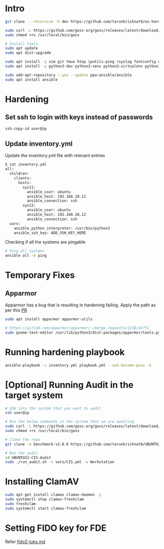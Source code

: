 # Intro
```sh
git clone  --recursive -b dev https://github.com/tarunkrishnat0/os-hardening.git

sudo curl -L https://github.com/goss-org/goss/releases/latest/download/goss-linux-amd64 -o /usr/local/bin/goss
sudo chmod +rx /usr/local/bin/goss

# Install tools
sudo apt update
sudo apt dist-upgrade

sudo apt install -y vim git tmux htop iputils-ping rsyslog fontconfig unzip curl nano
sudo apt install -y python3-dev python3-venv python3-virtualenv python3-pip libffi-dev gcc libssl-dev git net-tools openssh-server jq python3-pip sqlite-utils

sudo add-apt-repository --yes --update ppa:ansible/ansible
sudo apt install ansible
```

# Hardening

## Set ssh to login with keys instead of passwords
```sh
ssh-copy-id user@ip
```

## Update inventory.yml
Update the inventory.yml file with relevant entries
```sh
$ cat inventory.yml
all:
  children:
    clients:
      hosts:
        sys11:
          ansible_user: ubuntu
          ansible_host: 192.168.10.11
          ansible_connection: ssh
        sys12:
          ansible_user: ubuntu
          ansible_host: 192.168.10.12
          ansible_connection: ssh
  vars:
    ansible_python_interpreter: /usr/bin/python3
    ansible_ssh_key: ADD_SSH_KEY_HERE

```

Checking if all the systems are pingable
```sh
# Ping all systems
ansible all -m ping
```

# Temporary Fixes

## Apparmor
Apparmor has a bug that is resulting in hardening failing. Apply the path as per this [PR](https://gitlab.com/apparmor/apparmor/-/merge_requests/1218/diffs)
```sh
sudo apt install apparmor apparmor-utils

# https://gitlab.com/apparmor/apparmor/-/merge_requests/1218/diffs
sudo gnome-text-editor /usr/lib/python3/dist-packages/apparmor/tools.py
```

# Running hardening playbook

```sh
ansible-playbook -i inventory.yml playbook.yml --ask-become-pass -k
```

# [Optional] Running Audit in the target system
```sh
# SSH into the system that you want to audit
ssh user@ip

# Run the below commands in the system that we are auditing
sudo curl -L https://github.com/goss-org/goss/releases/latest/download/goss-linux-amd64 -o /usr/local/bin/goss
sudo chmod +rx /usr/local/bin/goss

# Clone the repo
git clone -b benchmark-v2.0.0 https://github.com/tarunkrishnat0/UBUNTU22-CIS-Audit.git

# Run the audit
cd UBUNTU22-CIS-Audit
sudo ./run_audit.sh -v vars/CIS.yml -w Workstation
```

# Installing ClamAV
```sh
sudo apt-get install clamav clamav-daemon -y
sudo systemctl stop clamav-freshclam
sudo freshclam
sudo systemctl start clamav-freshclam
```

# Setting FIDO key for FDE
Refer [fido2-luks.md](Post-Ubuntu-Install/fido2-luks.md)